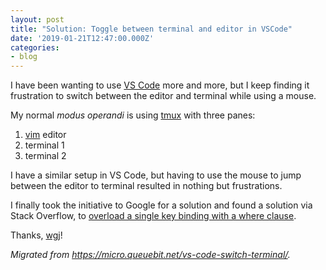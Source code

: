 ```yaml
---
layout: post
title: "Solution: Toggle between terminal and editor in VSCode"
date: '2019-01-21T12:47:00.000Z'
categories:
- blog
---
```


I have been wanting to use [VS Code](https://code.visualstudio.com/) more and more, but I keep finding it frustration to switch between the editor and terminal while using a mouse.

My normal _modus operandi_ is using [tmux](https://github.com/tmux/tmux) with three panes: 
1. [vim](https://www.vim.org/) editor
2. terminal 1
3. terminal 2

I have a similar setup in VS Code, but having to use the mouse to jump between the editor to terminal resulted in nothing but frustrations.

I finally took the initiative to Google for a solution and found a solution via Stack Overflow, to [overload a single key binding with a where clause](https://stackoverflow.com/a/43012779/1217).

Thanks, [wgj](https://stackoverflow.com/users/2529592/wgj)!

_Migrated from <https://micro.queuebit.net/vs-code-switch-terminal/>._
